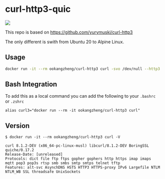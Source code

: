 # curl-http3-quic

[![](https://img.shields.io/docker/pulls/ookangzheng/curl-http3?style=flat-square)](https://hub.docker.com/r/ookangzheng/curl-http3)


This repo is based on https://github.com/yurymuski/curl-http3

The only different is swith from Ubuntu 20 to Alpine Linux.

## Usage

```bash
docker run -it --rm ookangzheng/curl-http3 curl -svo /dev/null --http3 https://cloudflare-quic.com/
```

## Bash Integration

To add this as a local command you can add the following to your `.bashrc` or `.zshrc`

```
alias curl3="docker run --rm -it ookangzheng/curl-http3 curl"
```

## Version

```
$ docker run -it --rm ookangzheng/curl-http3 curl -V

curl 8.1.2-DEV (x86_64-pc-linux-musl) libcurl/8.1.2-DEV BoringSSL quiche/0.17.2
Release-Date: [unreleased]
Protocols: dict file ftp ftps gopher gophers http https imap imaps mqtt pop3 pop3s rtsp smb smbs smtp smtps telnet tftp
Features: alt-svc AsynchDNS HSTS HTTP3 HTTPS-proxy IPv6 Largefile NTLM NTLM_WB SSL threadsafe UnixSockets
```
